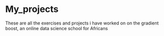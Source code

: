 # My_projects
These are all the exercises and projects i have worked on on the gradient boost, an online data science school for Africans
